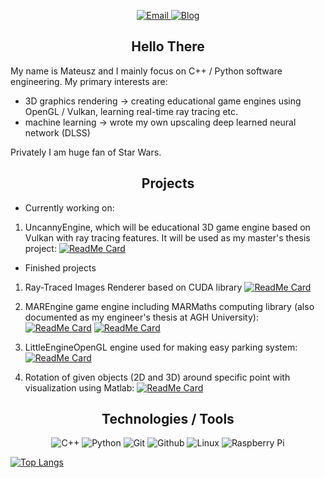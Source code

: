 <!-- **Mregussek/Mregussek** is a ✨ _special_ ✨ repository because its `README.md` (this file) appears on your GitHub profile. -->

<p align="center">
  <a target="_blank" href="mailto:info@mateuszrzeczyca.pl" target="_blank">
    <img alt="Email" src="https://img.shields.io/badge/Email-0078D4.svg?&style=for-the-badge&logo=Microsoft-Outlook&logoColor=white" />
  </a>
  <a target="_blank" href="https://mateuszrzeczyca.pl" target="_blank">
    <img alt="Blog" src="https://img.shields.io/badge/Website-4285F4.svg?&style=for-the-badge&logo=google-chrome&logoColor=white" />
  </a>
</p>

<h2 align="center"> Hello There </h2>

My name is Mateusz and I mainly focus on C++ / Python software engineering. My primary interests are:

- 3D graphics rendering -> creating educational game engines using OpenGL / Vulkan, learning real-time ray tracing etc.
- machine learning -> wrote my own upscaling deep learned neural network (DLSS)

Privately I am huge fan of Star Wars.

<h2 align="center"> Projects </h2>

- Currently working on:

1. UncannyEngine, which will be educational 3D game engine based on Vulkan with ray tracing features. It will be used as my master's thesis project:
[![ReadMe Card](https://github-readme-stats.vercel.app/api/pin/?username=Mregussek&repo=UncannyEngine&theme=vision-friendly-dark)](https://github.com/Mregussek/UncannyEngine)

- Finished projects

1. Ray-Traced Images Renderer based on CUDA library
[![ReadMe Card](https://github-readme-stats.vercel.app/api/pin/?username=Mregussek&repo=RayTracingCUDA&theme=vision-friendly-dark)](https://github.com/Mregussek/RayTracingCUDA)

2. MAREngine game engine including MARMaths computing library (also documented as my engineer's thesis at AGH University):
[![ReadMe Card](https://github-readme-stats.vercel.app/api/pin/?username=Mregussek&repo=MAREngine&theme=vision-friendly-dark)](https://github.com/Mregussek/MAREngine)
[![ReadMe Card](https://github-readme-stats.vercel.app/api/pin/?username=Mregussek&repo=MARMaths&theme=vision-friendly-dark)](https://github.com/Mregussek/MARMaths)

3. LittleEngineOpenGL engine used for making easy parking system:
[![ReadMe Card](https://github-readme-stats.vercel.app/api/pin/?username=Mregussek&repo=LittleEngineOpenGL&theme=vision-friendly-dark)](https://github.com/Mregussek/LittleEngineOpenGL)

4. Rotation of given objects (2D and 3D) around specific point with visualization using Matlab:
[![ReadMe Card](https://github-readme-stats.vercel.app/api/pin/?username=Mregussek&repo=visualizing_object_rotation&theme=vision-friendly-dark)](https://github.com/Mregussek/visualizing_object_rotation)

<h2 align="center"> Technologies / Tools</h2>

<p align="center">
  <img alt="C++" src="https://img.shields.io/badge/-C/C++-00599C?style=flat-square&logo=c%2B%2B&logoColor=white" /> 
  <img alt="Python" src="https://img.shields.io/badge/-Python-3776AB?style=flat-square&logo=python&logoColor=white" /> 
  <img alt="Git" src="https://img.shields.io/badge/-git-F05032?style=flat-square&logo=git&logoColor=white" />
  <img alt="Github" src="https://img.shields.io/badge/-GitHub-181717?style=flat-square&logo=github" />
  <img alt="Linux" src="https://img.shields.io/badge/Linux-FCC624?style=for-the-badge&logo=linux&logoColor=black" />
  <img alt="Raspberry Pi" src="https://img.shields.io/badge/-Raspberry%20Pi-C51A4A?style=flat-square&logo=Raspberry-Pi" />
</p>

[![Top Langs](https://github-readme-stats.vercel.app/api/top-langs/?username=Mregussek&theme=vision-friendly-dark)](https://github.com/anuraghazra/github-readme-stats)
